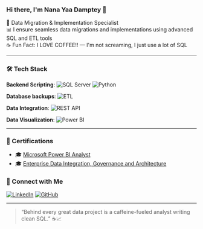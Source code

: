 ### Hi there, I'm Nana Yaa Damptey 👋

💾 Data Migration & Implementation Specialist  <br>
📊 I ensure seamless data migrations and implementations using advanced SQL and ETL tools  <br>
☕ Fun Fact: I LOVE COFFEE!! — I'm not screaming, I just use a lot of SQL

---

### 🛠️ Tech Stack
**Backend Scripting**: ![SQL Server](https://img.shields.io/badge/-SQL%20Server-CC2927?style=flat&logo=microsoftsqlserver&logoColor=white) ![Python](https://img.shields.io/badge/-Python-3776AB?style=flat&logo=python&logoColor=white)

**Database backups**: ![ETL](https://img.shields.io/badge/-ETL-blueviolet)

**Data Integration**: ![REST API](https://img.shields.io/badge/-REST%20API-39A2DB?style=flat&logo=swagger&logoColor=white)

**Data Visualization**: ![Power BI](https://img.shields.io/badge/-Power%20BI-F2C811?style=flat&logo=power-bi&logoColor=black)

---
### 📜 Certifications
- 🎓 [Microsoft Power BI Analyst](https://coursera.org/share/2cf456de01b18bba28610c83e19a3b4e)  
- 🎓 [Enterprise Data Integration, Governance and Architecture](https://www.coursera.org/account/accomplishments/specialization/SPCNUWS8VUPO)  


### 🔗 Connect with Me
[![LinkedIn](https://img.shields.io/badge/-LinkedIn-blue?style=flat&logo=linkedin&logoColor=white)](https://www.linkedin.com/in/nana-yaa-damptey/)
[![GitHub](https://img.shields.io/badge/-GitHub-black?style=flat&logo=github&logoColor=white)](https://github.com/NayaDamptey)

---

> “Behind every great data project is a caffeine-fueled analyst writing clean SQL.” ☕📈  
